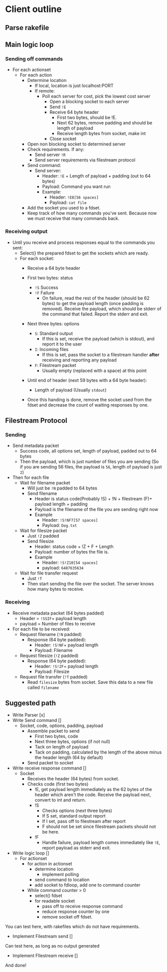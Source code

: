 # Client outline

## Parse rakefile

## Main logic loop
### Sending off commands
* For each actionset
	- For each action
		+ Determine location
			* If local, location is just localhost:PORT
			* If remote:
				- Poll each server for cost, pick the lowest cost server
					+ Open a blocking socket to each server
					+ Send `!E`
					+ Receive 64 byte header
						* First two bytes, should be !E.
						* Next 62 bytes, remove padding and should be length of payload
						* Receive length bytes from socket, make int
					+ Close socket
		+ Open non blocking socket to determined server
		+ Check requirements. If any:
			* Send server `!R`
			* Send server requirements via filestream protocol
		+ Send command:
			* Send server:  
				- Header: `!E` + Length of payload + padding (out to 64 bytes)
				- Payload: Command you want run
				- Example:  
					+ Header: `!E8[56 spaces]`
					+ Payload: `cat file`
		+ Add the socket you used to a fdset.
		+ Keep track of how many commands you've sent. Because now we must receive that many commands back.
		
### Receiving output
* Until you receive and process responses equal to the commands you sent:  
	- Select() the prepared fdset to get the sockets which are ready.
	- For each socket:
		+ Receive a 64 byte header
		+ First two bytes: status
			* `!S` Success
			* `!F` Failure
				- On failure, read the rest of the header (should be 62 bytes) to get the payload length (once padding is removed). Receive the payload, which should be stderr of the command that failed. Report the stderr and exit.
		+ Next three bytes: options
			* `S`: Standard output
				- If this is set, receive the payload (which is stdout), and report it to the user
			* `I`: Incoming files
				- If this is set, pass the socket to a filestream handler **after** receiving and reporting any payload
			* `F`: Filestream packet
				- Usually empty (replaced with a space) at this point
				
		+ Until end of header (next 59 bytes with a 64 byte header):
			* Length of payload (Usually `stdout`)
		+ Once this handing is done, remove the socket used from the fdset and decrease the count of waiting responses by one.
			
		


## Filestream Protocol
### Sending
- Send metadata packet
	+ Success code, all options set, length of payload, padded out to 64 bytes
	+ Then the payload, which is just number of files you are sending (So if you are sending 56 files, the payload is `56`, length of payload is just `2`)
- Then for each file
	+ Wait for filename packet
		* Will just be `!N` padded to 64 bytes
		+ Send filename
			* Header is status code(Probably !S) + !N + filestream (F)+ payload length + padding
			* Payload is the filename of the file you are sending right now
			* Example
				- Header: `!S!NF7[57 spaces]`
				- Payload: `Dog.txt`
	+ Wait for filesize packet
		* Just `!Z` padded
		* Send filesize
			- Header: status code + !Z + F + Length
			- Payload: number of bytes the file is.
			- Example
				+ Header: `!S!Z10[54 spaces]`
				+ payload: `6487635634`
	+ Wait for file transfer request
		* Just `!T`
		* Then start sending the file over the socket. The server knows how many bytes to receive.
		
### Receiving
- Receive metadata packet (64 bytes padded)
	+ Header = `!SSIF`+ payload length
	+ payload = Number of files to receive
- For each file to be received:
	+ Request filename (`!N` padded)
		* Response (64 byte padded):
			- Header: `!S!NF`+ payload length
			- Payload: Filename
	+ Request filesize (`!Z` padded)
		* Response (64 byte padded):
			- Header: `!S!ZF`+ payload length
			- Payload: Filesize
	+ Request file transfer (`!T` padded)
		* Read `filesize` bytes from socket. Save this data to a new file called `filename`
		

## Suggested path
* Write Parser [x]
* Write Send command []
	- Socket, code, options, padding, payload
		+ Assemble packet to send
			* First two bytes, code
			* Next three bytes, options (if not null)
			* Tack on length of payload
			* Tack on padding, calculated by the length of the above minus the header length (64 by default)
		+ Send packet to socket
* Write receive response command []
	- Socket
		+ Receives the header (64 bytes) from socket.
		+ Checks code (first two bytes)
			* !E, get payload length immediately as the 62 bytes of the header which aren't the code. Receive the payload next, convert to int and return.
			* !S
				- Checks options (next three bytes)
				- If S set, standard output report
				- If I set, pass off to filestream after report
				- F should not be set since filestream packets should not be here.
			* !F
				- Handle failure, payload length comes immediately like `!E`, report payload as stderr and exit.
* Write logic loop []
	- For actionset
		+ for action in actionset
			+ determine location
				* implement polling
			+ send command to location
			+ add socket to fdloop, add one to command counter
		+ While command counter > 0
			* select() fdset
			* for readable socket
				- pass off to receive response command
				- reduce response counter by one
				- remove socket off fdset.

You can test here, with rakefiles which do not have requirements.

* Implement Filestream send []

Can test here, as long as no output generated

* Implement FIlestream receive []


And done!
 